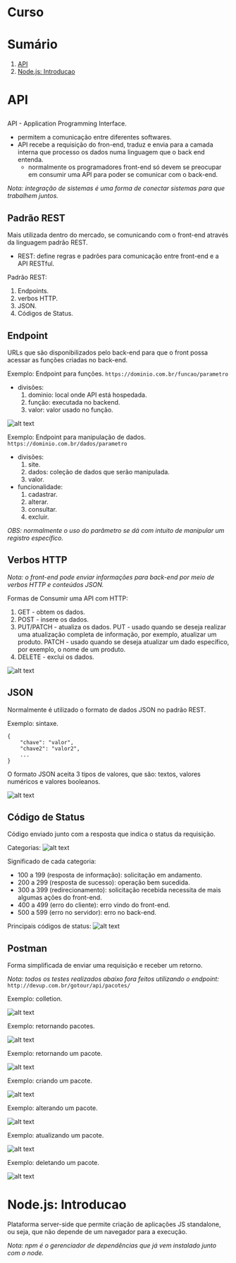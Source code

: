 # Curso

# Sumário

1. <a href="#api">API</a>
2. <a href="#Nodejs-introducao">Node.js: Introducao</a>

# <p id="api">API</p>

API - Application Programming Interface.

- permitem a comunicação entre diferentes softwares.
- API recebe a requisição do fron-end, traduz e envia para a camada interna que processo
  os dados numa linguagem que o back end entenda.
  - normalmente os programadores front-end só devem se preocupar em consumir uma API
    para poder se comunicar com o back-end.

_Nota: integração de sistemas é uma forma de conectar sistemas para que trabalhem juntos._

## Padrão REST

Mais utilizada dentro do mercado, se comunicando com o front-end através da linguagem padrão REST.

- REST: define regras e padrões para comunicação entre front-end e a API RESTful.

Padrão REST:

1. Endpoints.
2. verbos HTTP.
3. JSON.
4. Códigos de Status.

## Endpoint

URLs que são disponibilizados pelo back-end para que o front possa acessar as funções
criadas no back-end.

Exemplo: Endpoint para funções.
`https://dominio.com.br/funcao/parametro`

- divisões:
  1. dominio: local onde API está hospedada.
  2. função: executada no backend.
  3. valor: valor usado no função.

![alt text](./img/image.png)

Exemplo: Endpoint para manipulação de dados.
`https://dominio.com.br/dados/parametro`

- divisões:
  1. site.
  2. dados: coleção de dados que serão manipulada.
  3. valor.
- funcionalidade:
  1. cadastrar.
  2. alterar.
  3. consultar.
  4. excluir.

_OBS: normalmente o uso do parâmetro se dá com intuito de manipular um registro específico._

## Verbos HTTP

_Nota: o front-end pode enviar informações para back-end por meio de verbos HTTP e conteúdos JSON._

Formas de Consumir uma API com HTTP:

1. GET - obtem os dados.
2. POST - insere os dados.
3. PUT/PATCH - atualiza os dados.
   PUT - usado quando se deseja realizar uma atualização completa de informação, por exemplo, atualizar um produto.
   PATCH - usado quando se deseja atualizar um dado específico, por exemplo, o nome de um produto.
4. DELETE - exclui os dados.

![alt text](./img/image2.png)

## JSON

Normalmente é utilizado o formato de dados JSON no padrão REST.

Exemplo: sintaxe.

```
{
    "chave": "valor",
    "chave2": "valor2",
    ...
}
```

O formato JSON aceita 3 tipos de valores, que são: textos, valores numéricos e valores booleanos.

![alt text](./img/image3.png)

## Código de Status

Código enviado junto com a resposta que indica o status da requisição.

Categorias:
![alt text](./img/image4.png)

Significado de cada categoria:

- 100 a 199 (resposta de informação): solicitação em andamento.
- 200 a 299 (resposta de sucesso): operação bem sucedida.
- 300 a 399 (redirecionamento): solicitação recebida necessita de mais algumas ações do front-end.
- 400 a 499 (erro do cliente): erro vindo do front-end.
- 500 a 599 (erro no servidor): erro no back-end.

Principais códigos de status:
![alt text](./img/image5.png)

## Postman

Forma simplificada de enviar uma requisição e receber um retorno.

_Nota: todos os testes realizados abaixo fora feitos utilizando o endpoint:_ `http://devup.com.br/gotour/api/pacotes/`

Exemplo: colletion.

![alt text](./img/image6.png)

Exemplo: retornando pacotes.

![alt text](./img/image7.png)

Exemplo: retornando um pacote.

![alt text](./img/image8.png)

Exemplo: criando um pacote.

![alt text](./img/image9.png)

Exemplo: alterando um pacote.

![alt text](./img/image10.png)

Exemplo: atualizando um pacote.

![alt text](./img/image11.png)

Exemplo: deletando um pacote.

![alt text](./img/image12.png)

# <a id="Nodejs-introducao">Node.js: Introducao</a>

Plataforma server-side que permite criação de aplicações JS standalone, ou seja, que não depende de um navegador para a execução.

_Nota: npm é o gerenciador de dependências que já vem instalado junto com o node._
